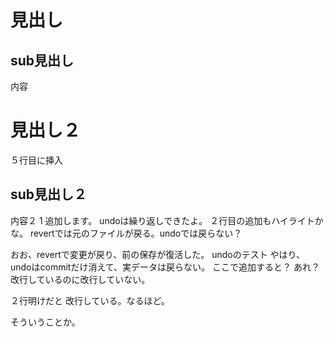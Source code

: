 # 見出し
## sub見出し
内容
# 見出し２
５行目に挿入
## sub見出し２
内容２ 1
追加します。
undoは繰り返しできたよ。
２行目の追加もハイライトかな。
revertでは元のファイルが戻る。undoでは戻らない？

おお、revertで変更が戻り、前の保存が復活した。
undoのテスト
やはり、undoはcommitだけ消えて、実データは戻らない。
ここで追加すると？
あれ？改行しているのに改行していない。

２行明けだと
改行している。なるほど。

そういうことか。

